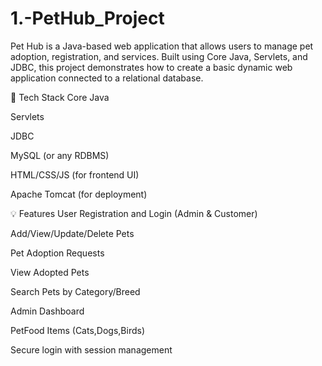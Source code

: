 # 1.-PetHub_Project
Pet Hub is a Java-based web application that allows users to manage pet adoption, registration, and services. Built using Core Java, Servlets, and JDBC, this project demonstrates how to create a basic dynamic web application connected to a relational database.

🔧 Tech Stack
Core Java

Servlets

JDBC

MySQL (or any RDBMS)

HTML/CSS/JS (for frontend UI)

Apache Tomcat (for deployment)

💡 Features
User Registration and Login (Admin & Customer)

Add/View/Update/Delete Pets

Pet Adoption Requests

View Adopted Pets

Search Pets by Category/Breed

Admin Dashboard

PetFood Items (Cats,Dogs,Birds)

Secure login with session management

